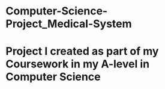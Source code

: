 # Computer-Science-Project_Medical-System
# Project I created as part of my Coursework in my A-level in Computer Science

